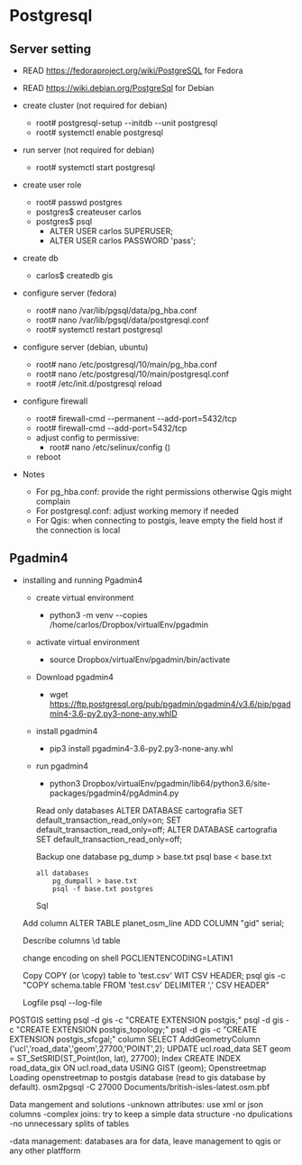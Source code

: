 # Postgresql
## Server setting

* READ https://fedoraproject.org/wiki/PostgreSQL for Fedora
* READ https://wiki.debian.org/PostgreSql for Debian

* create cluster (not required for debian)
  * root# postgresql-setup --initdb --unit postgresql
  * root# systemctl enable postgresql
	
* run server (not required for debian)
  * root# systemctl start postgresql
  
* create user role
  * root# passwd postgres
  * postgres$ createuser carlos
  * postgres$ psql
    * ALTER USER carlos SUPERUSER;
    * ALTER USER carlos PASSWORD 'pass';
		
* create db
  * carlos$ createdb gis
  
* configure server (fedora)
  * root# nano /var/lib/pgsql/data/pg_hba.conf 
  * root# nano /var/lib/pgsql/data/postgresql.conf 
  * root# systemctl restart postgresql
	    
* configure server (debian, ubuntu)
  * root# nano /etc/postgresql/10/main/pg_hba.conf 
  * root# nano /etc/postgresql/10/main/postgresql.conf 
  * root# /etc/init.d/postgresql reload	  

* configure firewall
  * root# firewall-cmd --permanent --add-port=5432/tcp
  * root# firewall-cmd --add-port=5432/tcp
  * adjust config to permissive:
    * root# nano /etc/selinux/config ()
  * reboot

* Notes 
  * For pg_hba.conf: provide the right permissions otherwise Qgis might complain
  * For postgresql.conf: adjust working memory if needed
  * For Qgis: when connecting to postgis, leave empty the field host if the connection is local
  
## Pgadmin4
* installing and running Pgadmin4
  * create virtual environment
    * python3 -m venv --copies /home/carlos/Dropbox/virtualEnv/pgadmin
  * activate virtual environment
    * source Dropbox/virtualEnv/pgadmin/bin/activate
  * Download pgadmin4
    * wget https://ftp.postgresql.org/pub/pgadmin/pgadmin4/v3.6/pip/pgadmin4-3.6-py2.py3-none-any.whlD
  * install pgadmin4
    * pip3 install pgadmin4-3.6-py2.py3-none-any.whl
  * run pgadmin4
    * python3 Dropbox/virtualEnv/pgadmin/lib64/python3.6/site-packages/pgadmin4/pgAdmin4.py 
  

     
    Read only databases
		ALTER DATABASE cartografia SET default_transaction_read_only=on;
	    SET default_transaction_read_only=off;
	    ALTER DATABASE cartografia SET default_transaction_read_only=off;
			
    Backup
        one database
	    	pg_dump > base.txt
			psql base < base.txt
		        
	    all databases
		    pg_dumpall > base.txt 
		    psql -f base.txt postgres


    
    Sql
			  
   Add column
     ALTER TABLE planet_osm_line ADD COLUMN "gid" serial;

   Describe columns
	   \d table

    change encoding on shell
		   PGCLIENTENCODING=LATIN1 

    Copy
	   COPY (or \copy) table to 'test.csv' WIT CSV HEADER;
	   psql gis -c "COPY schema.table FROM 'test.csv' DELIMITER ',' CSV HEADER"

    Logfile
	   psql --log-file 

POSTGIS 
    setting
        psql -d gis -c "CREATE EXTENSION postgis;"
	    psql -d gis -c "CREATE EXTENSION postgis_topology;"
	    psql -d gis -c "CREATE EXTENSION postgis_sfcgal;"
	column
	    SELECT AddGeometryColumn ('ucl','road_data','geom',27700,'POINT',2);
	    UPDATE ucl.road_data SET geom = ST_SetSRID(ST_Point(lon, lat), 27700);
	Index
	    CREATE INDEX road_data_gix ON ucl.road_data USING GIST (geom);
    Openstreetmap
	    Loading openstreetmap to postgis database (read to gis database by default).
		    osm2pgsql -C 27000 Documents/british-isles-latest.osm.pbf 	    
	    
Data mangement and solutions
-unknown attributes: use xml or json columns
-complex joins: try to keep a simple data structure 
	-no dpulications
	-no unnecessary splits of tables
	
-data management: databases ara for data, leave management to qgis or any other platfform
